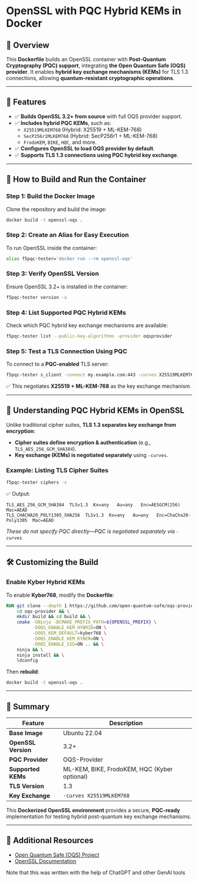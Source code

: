 # **OpenSSL with PQC Hybrid KEMs in Docker**

## **📌 Overview**
This **Dockerfile** builds an OpenSSL container with **Post-Quantum Cryptography (PQC) support**, integrating **the Open Quantum Safe (OQS) provider**. It enables **hybrid key exchange mechanisms (KEMs)** for TLS 1.3 connections, allowing **quantum-resistant cryptographic operations**.

---

## **🔧 Features**
- ✅ **Builds OpenSSL 3.2+ from source** with full OQS provider support.
- ✅ **Includes hybrid PQC KEMs**, such as:
  - `X25519MLKEM768` (Hybrid: X25519 + ML-KEM-768)
  - `SecP256r1MLKEM768` (Hybrid: SecP256r1 + ML-KEM-768)
  - `FrodoKEM`, `BIKE`, `HQC`, and more.
- ✅ **Configures OpenSSL to load OQS provider by default**.
- ✅ **Supports TLS 1.3 connections using PQC hybrid key exchange**.

---

## **🚀 How to Build and Run the Container**
### **Step 1: Build the Docker Image**
Clone the repository and build the image:
```sh
docker build -t openssl-oqs .
```

### **Step 2: Create an Alias for Easy Execution**
To run OpenSSL inside the container:
```sh
alias f5pqc-tester='docker run --rm openssl-oqs'
```

### **Step 3: Verify OpenSSL Version**
Ensure OpenSSL 3.2+ is installed in the container:
```sh
f5pqc-tester version -a
```

### **Step 4: List Supported PQC Hybrid KEMs**
Check which PQC hybrid key exchange mechanisms are available:
```sh
f5pqc-tester list --public-key-algorithms -provider oqsprovider
```

### **Step 5: Test a TLS Connection Using PQC**
To connect to a **PQC-enabled** TLS server:
```sh
f5pqc-tester s_client -connect my.example.com:443 -curves X25519MLKEM768
```
✅ This negotiates **X25519 + ML-KEM-768** as the key exchange mechanism.

---

## **🔑 Understanding PQC Hybrid KEMs in OpenSSL**
Unlike traditional cipher suites, **TLS 1.3 separates key exchange from encryption**:
- **Cipher suites define encryption & authentication** (e.g., `TLS_AES_256_GCM_SHA384`).
- **Key exchange (KEMs) is negotiated separately** using `-curves`.

### **Example: Listing TLS Cipher Suites**
```sh
f5pqc-tester ciphers -v
```
✅ Output:
```
TLS_AES_256_GCM_SHA384  TLSv1.3  Kx=any   Au=any   Enc=AESGCM(256)  Mac=AEAD
TLS_CHACHA20_POLY1305_SHA256  TLSv1.3  Kx=any   Au=any   Enc=ChaCha20-Poly1305  Mac=AEAD
```
*These do not specify PQC directly—PQC is negotiated separately via `-curves`.*

---

## **🛠 Customizing the Build**
### **Enable Kyber Hybrid KEMs**
To enable **Kyber768**, modify the **Dockerfile**:
```dockerfile
RUN git clone --depth 1 https://github.com/open-quantum-safe/oqs-provider.git && \
    cd oqs-provider && \
    mkdir build && cd build && \
    cmake -GNinja -DCMAKE_PREFIX_PATH=${OPENSSL_PREFIX} \
          -DOQS_ENABLE_KEM_HYBRID=ON \
          -DOQS_KEM_DEFAULT=kyber768 \
          -DOQS_ENABLE_KEM_KYBER=ON \
          -DOQS_ENABLE_SIG=ON .. && \
    ninja && \
    ninja install && \
    ldconfig
```
Then **rebuild**:
```sh
docker build -t openssl-oqs .
```

---

## **📌 Summary**
| Feature                | Description |
|------------------------|-------------|
| **Base Image**         | Ubuntu 22.04 |
| **OpenSSL Version**    | 3.2+ |
| **PQC Provider**       | OQS-Provider |
| **Supported KEMs**     | ML-KEM, BIKE, FrodoKEM, HQC (Kyber optional) |
| **TLS Version**        | 1.3 |
| **Key Exchange**       | `-curves X25519MLKEM768` |

This **Dockerized OpenSSL environment** provides a secure, **PQC-ready** implementation for testing hybrid post-quantum key exchange mechanisms.

---

## **🔗 Additional Resources**
- [Open Quantum Safe (OQS) Project](https://openquantumsafe.org)
- [OpenSSL Documentation](https://www.openssl.org/docs/)

Note that this was written with the help of ChatGPT and other GenAI tools
